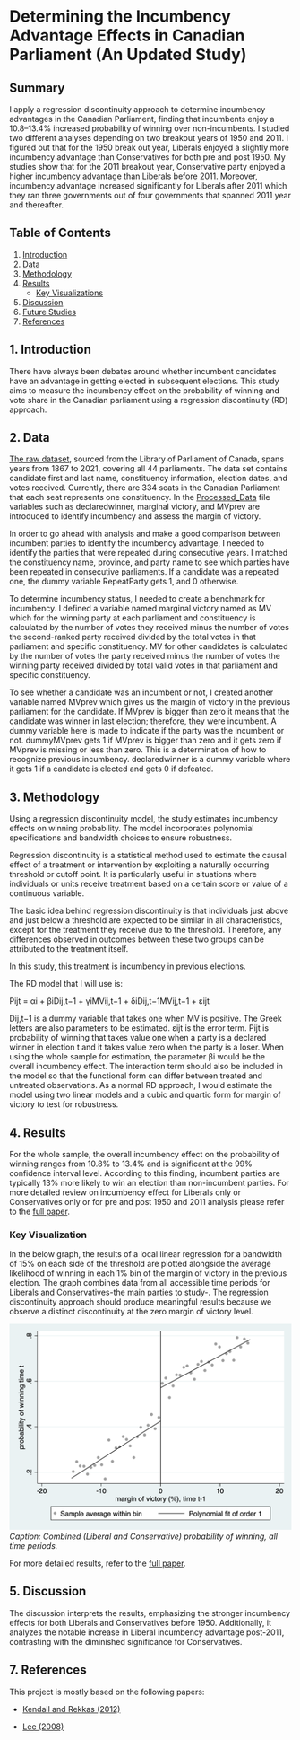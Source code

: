 # Determining the Incumbency Advantage Effects in Canadian Parliament (An Updated Study)

## Summary
I apply a regression discontinuity approach to determine incumbency advantages in the Canadian Parliament, finding that incumbents enjoy a 10.8–13.4% increased probability of winning over non-incumbents. I studied two different analyses depending on two breakout years of 1950 and 2011. I figured out that for the 1950 break out year, Liberals enjoyed a slightly more incumbency advantage than Conservatives for both pre and post 1950. My studies show that for the 2011 breakout year, Conservative party enjoyed a higher incumbency advantage than Liberals before 2011. Moreover, incumbency advantage increased significantly for Liberals after 2011 which they ran three governments out of four governments that spanned 2011 year and thereafter.

## Table of Contents
1. [Introduction](#1-introduction)
2. [Data](#2-data)
3. [Methodology](#3-methodology)
4. [Results](#4-results)
    - [Key Visualizations](#key-visualizations)
5. [Discussion](#5-discussion)
6. [Future Studies](#6-future-studies)
7. [References](#7-references)

## 1. Introduction
There have always been debates around whether incumbent candidates have an advantage in getting elected in subsequent elections. This study aims to measure the incumbency effect on the probability of winning and vote share in the Canadian parliament using a regression discontinuity (RD) approach.

## 2. Data
[The raw dataset](https://github.com/GolbargK/Determining-the-Incumbency-Advantage-Effects-in-Canadian-Parliament-An-Updated-Study-/blob/main/electionsCandidates44-Raw%20Data.xlsx), sourced from the Library of Parliament of Canada, spans years from 1867 to 2021, covering all 44 parliaments. The data set contains candidate first and last name, constituency information, election dates, and votes received. Currently, there are 334 seats in the Canadian Parliament that each seat represents one constituency. In the [Processed_Data](https://github.com/GolbargK/Determining-the-Incumbency-Advantage-Effects-in-Canadian-Parliament-An-Updated-Study-/blob/main/Processed_Data.xlsx) file variables such as declaredwinner, marginal victory, and MVprev are introduced to identify incumbency and assess the margin of victory. 

In order to go ahead with analysis and make a good comparison between incumbent parties to identify the incumbency advantage, I needed to identify the parties that were repeated during consecutive years. I matched the constituency name, province, and party name to see which parties have been repeated in consecutive parliaments. If a candidate was a repeated one, the dummy variable RepeatParty gets 1, and 0 otherwise.

To determine incumbency status, I needed to create a benchmark for incumbency. I defined a variable named marginal victory named as MV which for the winning party at each parliament and constituency is calculated by the number of votes they received minus the number of votes the second-ranked party received divided by the total votes in that parliament and specific constituency. MV for other candidates is calculated by the number of votes the party received minus the number of votes the winning party received divided by total valid votes in that parliament and specific constituency.

To see whether a candidate was an incumbent or not, I created another variable named MVprev which gives us the margin of victory in the previous parliament for the candidate. If MVprev is bigger than zero it means that the candidate was winner in last election; therefore, they were incumbent. A dummy variable here is made to indicate if the party was the incumbent or not. dummyMVprev gets 1 if MVprev is bigger than zero and it gets zero if MVprev is missing or less than zero. This is a determination of how to recognize previous incumbency.
declaredwinner is a dummy variable where it gets 1 if a candidate is elected and gets 0 if defeated.

## 3. Methodology
Using a regression discontinuity model, the study estimates incumbency effects on winning probability. The model incorporates polynomial specifications and bandwidth choices to ensure robustness.

Regression discontinuity is a statistical method used to estimate the causal effect of a treatment or intervention by exploiting a naturally occurring threshold or cutoff point. It is particularly useful in situations where individuals or units receive treatment based on a certain score or value of a continuous variable.

The basic idea behind regression discontinuity is that individuals just above and just below a threshold are expected to be similar in all characteristics, except for the treatment they receive due to the threshold. Therefore, any differences observed in outcomes between these two groups can be attributed to the treatment itself.

In this study, this treatment is incumbency in previous elections.

The RD model that I will use is:

Pijt = αi + βiDij,t−1 + γiMVij,t−1 + δiDij,t−1MVij,t−1 + εijt

Dij,t−1 is a dummy variable that takes one when MV is positive. The Greek letters are also parameters to be estimated. εijt is the error term. Pijt is probability of winning that takes value one when a party is a declared winner in election t and it takes value zero when the party is a loser. When using the whole sample for estimation, the parameter βi would be the overall incumbency effect. The interaction term should also be included in the model so that the functional form can differ between treated and untreated observations. As a normal RD approach, I would estimate the model using two linear models and a cubic and quartic form for margin of victory to test for robustness.


## 4. Results
For the whole sample, the overall incumbency effect on the probability of winning ranges from 10.8% to 13.4% and is significant at the 99% confidence interval level. According to this finding, incumbent parties are typically 13% more likely to win an election than non-incumbent parties. For more detailed review on incumbency effect for Liberals only or Conservatives only or for pre and post 1950 and 2011 analysis please refer to the [full paper](https://github.com/GolbargK/Determining-the-Incumbency-Advantage-Effects-in-Canadian-Parliament-An-Updated-Study-/blob/main/Final%20MA%20Paper-%20Golbarg%20Kanani%20Samian.pdf).

### Key Visualization
In the below graph, the results of a local linear regression for a bandwidth of 15% on each side of the threshold are plotted alongside the average likelihood of winning in each 1% bin of the margin of victory in the previous election. The graph combines data from all accessible time periods for Liberals and Conservatives-the main parties to study-. The regression discontinuity approach should produce meaningful results because we observe a distinct discontinuity at the zero margin of victory level.

![Graph 1](https://github.com/GolbargK/Determining-the-Incumbency-Advantage-Effects-in-Canadian-Parliament-An-Updated-Study-/blob/main/g1.png)
*Caption: Combined (Liberal and Conservative) probability of winning, all time periods.*

For more detailed results, refer to the [full paper](https://github.com/GolbargK/Determining-the-Incumbency-Advantage-Effects-in-Canadian-Parliament-An-Updated-Study-/blob/main/Final%20MA%20Paper-%20Golbarg%20Kanani%20Samian.pdf).

## 5. Discussion
The discussion interprets the results, emphasizing the stronger incumbency effects for both Liberals and Conservatives before 1950. Additionally, it analyzes the notable increase in Liberal incumbency advantage post-2011, contrasting with the diminished significance for Conservatives.

## 7. References
This project is mostly based on the following papers:

- [Kendall and Rekkas (2012)](http://dx.doi.org/10.1111/j.15405982.2012.01739.x)

- [Lee (2008)](https://doi.org/10.1016/j.jeconom.2007.05.004)

